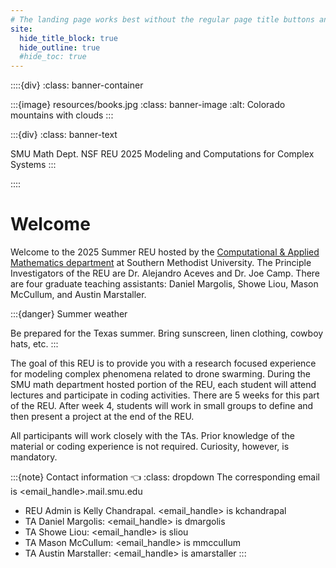 ```yaml
---
# The landing page works best without the regular page title buttons and right panel outline. I am leaving the TOC on for now, still deciding...
site:
  hide_title_block: true
  hide_outline: true
  #hide_toc: true
---
```


::::{div}
:class: banner-container

  :::{image} resources/books.jpg
  :class: banner-image
  :alt: Colorado mountains with clouds
  :::

  :::{div}
  :class: banner-text

  SMU Math Dept. NSF REU $2025$
  <span class="banner-subtext">
  Modeling and Computations for Complex Systems
  </span>
  :::

::::

# Welcome


Welcome to the $2025$ Summer REU hosted by the [Computational & Applied Mathematics department](https://www.smu.edu/dedman/academics/departments/math/research) at Southern Methodist University. The Principle Investigators of the REU are Dr. Alejandro Aceves and Dr. Joe Camp. There are four graduate teaching assistants: Daniel Margolis, Showe Liou, Mason McCullum, and Austin Marstaller. 

:::{danger} Summer weather

Be prepared for the Texas summer. Bring sunscreen, linen clothing, cowboy hats, etc.
:::

The goal of this REU is to provide you with a research focused experience for modeling complex phenomena related to drone swarming. During the SMU math department hosted portion of the REU, each student will attend lectures and participate in coding activities. There are $5$ weeks for this part of the REU. After week $4$, students will work in small groups to define and then present a project at the end of the REU. 

All participants will work closely with the TAs. Prior knowledge of the material or coding experience is not required. Curiosity, however, is mandatory.

:::{note} Contact information 👈
:class: dropdown
 The corresponding email is \<email_handle>.mail.smu.edu
  - REU Admin is Kelly Chandrapal. \<email_handle> is kchandrapal
  - TA Daniel Margolis: \<email_handle> is dmargolis
  - TA Showe Liou: \<email_handle> is sliou
  - TA Mason McCullum: \<email_handle> is mmccullum
  - TA Austin Marstaller: \<email_handle> is amarstaller
:::